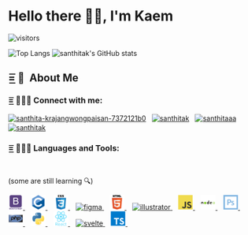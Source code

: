 # Hello there 👋🏻, I'm Kaem

![visitors](https://visitor-badge.laobi.icu/badge?page_id=santhitak)

![Top Langs](https://github-readme-stats.vercel.app/api/top-langs/?username=santhitak&theme=omni&layout=compact)
![santhitak's GitHub stats](https://github-readme-stats.vercel.app/api?username=santhitak&show_icons=true&theme=omni)

## =͟͟͞͞ 🦊 &nbsp;About Me


<h3 align="left"> =͟͟͞͞ 👨🏻‍💻 Connect with me:</h3>
<p align="left">
    <a href="https://linkedin.com/in/santhita-krajangwongpaisan-7372121b0" target="blank" >
        <img align="center" src="https://raw.githubusercontent.com/rahuldkjain/github-profile-readme-generator/master/src/images/icons/Social/linked-in-alt.svg" alt="santhita-krajangwongpaisan-7372121b0" height="30" width="30" /></a>&nbsp;&nbsp;
    <a href="https://fb.com/santhitak" target="blank" >
        <img align="center" src="https://raw.githubusercontent.com/rahuldkjain/github-profile-readme-generator/master/src/images/icons/Social/facebook.svg" alt="santhitak" height="30" width="30" /></a>&nbsp;&nbsp;
    <a href="https://instagram.com/santhitaaa" target="blank" >
        <img align="center" src="https://raw.githubusercontent.com/rahuldkjain/github-profile-readme-generator/master/src/images/icons/Social/instagram.svg" alt="santhitaaa" height="30" width="30" /></a>&nbsp;
    <a href="https://www.behance.net/santhitak" target="blank" >
        <img align="center" src="https://raw.githubusercontent.com/rahuldkjain/github-profile-readme-generator/master/src/images/icons/Social/behance.svg" alt="santhitak" height="30" width="30" /></a>&nbsp;
</p>

<h3 align="left"> =͟͟͞͞ 👨🏻‍🔧 Languages and Tools:</h3>&nbsp;<p>(some are still learning 🔍)<p>
<p align="left">
    <a href="https://getbootstrap.com" target="_blank">
        <img src="https://raw.githubusercontent.com/devicons/devicon/master/icons/bootstrap/bootstrap-plain-wordmark.svg" alt="bootstrap" width="30" height="30"/>
    </a>&nbsp;&nbsp;
    <a href="https://www.cprogramming.com/" target="_blank">
        <img src="https://raw.githubusercontent.com/devicons/devicon/master/icons/c/c-original.svg" alt="c" width="30" height="30"/>
    </a>&nbsp;&nbsp;
    <a href="https://www.w3schools.com/css/" target="_blank">
        <img src="https://raw.githubusercontent.com/devicons/devicon/master/icons/css3/css3-original-wordmark.svg" alt="css3" width="30" height="30"/>
    </a>&nbsp;&nbsp;
    <a href="https://www.figma.com/" target="_blank">
        <img src="https://www.vectorlogo.zone/logos/figma/figma-icon.svg" alt="figma" width="30" height="30"/>
    </a>&nbsp;&nbsp;
    <a href="https://www.w3.org/html/" target="_blank">
        <img src="https://raw.githubusercontent.com/devicons/devicon/master/icons/html5/html5-original-wordmark.svg" alt="html5" width="30" height="30"/>
    </a>&nbsp;&nbsp;
    <a href="https://www.adobe.com/in/products/illustrator.html" target="_blank">
        <img src="https://www.vectorlogo.zone/logos/adobe_illustrator/adobe_illustrator-icon.svg" alt="illustrator" width="30" height="30"/>
    </a>&nbsp;&nbsp;
    <a href="https://developer.mozilla.org/en-US/docs/Web/JavaScript" target="_blank">
        <img src="https://raw.githubusercontent.com/devicons/devicon/master/icons/javascript/javascript-original.svg" alt="javascript" width="30" height="30"/>
    </a>&nbsp;&nbsp;
    <a href="https://nodejs.org" target="_blank">
        <img src="https://raw.githubusercontent.com/devicons/devicon/master/icons/nodejs/nodejs-original-wordmark.svg" alt="nodejs" width="30" height="30"/>
    </a>&nbsp;&nbsp;
    <a href="https://www.photoshop.com/en" target="_blank">
        <img src="https://raw.githubusercontent.com/devicons/devicon/master/icons/photoshop/photoshop-line.svg" alt="photoshop" width="30" height="30"/>
    </a>&nbsp;&nbsp;
    <a href="https://www.php.net" target="_blank">
        <img src="https://raw.githubusercontent.com/devicons/devicon/master/icons/php/php-original.svg" alt="php" width="30" height="30"/>
    </a>&nbsp;&nbsp;
    <a href="https://www.python.org" target="_blank">
        <img src="https://raw.githubusercontent.com/devicons/devicon/master/icons/python/python-original.svg" alt="python" width="30" height="30"/>
    </a>&nbsp;&nbsp;
    <a href="https://reactjs.org/" target="_blank">
        <img src="https://raw.githubusercontent.com/devicons/devicon/master/icons/react/react-original-wordmark.svg" alt="react" width="30" height="30"/>
    </a>&nbsp;&nbsp;
    <a href="https://svelte.dev" target="_blank">
        <img src="https://upload.wikimedia.org/wikipedia/commons/1/1b/Svelte_Logo.svg" alt="svelte" width="30" height="30"/>
    </a>&nbsp;&nbsp;
    <a href="https://www.typescriptlang.org/" target="_blank">
        <img src="https://raw.githubusercontent.com/devicons/devicon/master/icons/typescript/typescript-original.svg" alt="typescript" width="30" height="30"/>
    </a>&nbsp;&nbsp;
</p>
